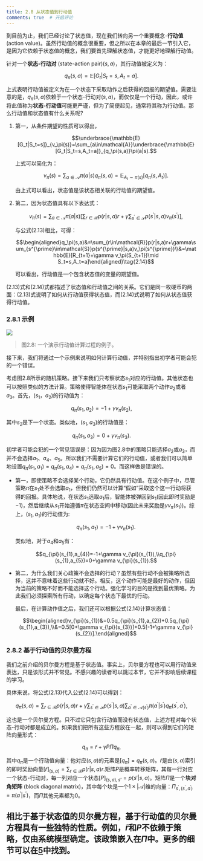 ```yaml
---
title: 2.8 从状态值到行动值
comments: true  # 开启评论
---
```

到目前为止，我们已经讨论了状态值，现在我们转向另一个重要概念-**行动值** (action value)。虽然行动值的概念很重要，但之所以在本章的最后一节引入它，是因为它依赖于状态值的概念，我们要首先理解状态值，才能更好地理解行动值。

针对一个**状态-行动对** (state-action pair)$(s,a)$，其行动值被定义为：

$$q_\pi(s,a)=\mathbb{E}[G_t|S_t=s,A_t=a].$$

上式表明行动值被定义为在一个状态下采取动作之后获得的回报的期望值。需要注意的是，$q_\pi(s,a)$依赖于一个状态-行动对$(s,a)$，而仅仅是一个行动，因此，或许将此值称为**状态-行动值**可能更严谨，但为了简便起见，通常将其称为行动值。那么行动值和状态值有什么关系呢?

1. 第一，从条件期望的性质可以得出，

    $$\underbrace{\mathbb{E}[G_t|S_t=s]}_{v_\pi(s)}=\sum_{a\in\mathcal{A}}\underbrace{\mathbb{E}[G_t|S_t=s,A_t=a]}_{q_\pi(s,a)}\pi(a|s).$$

    上式可以简化为：

    $$v_\pi(s)=\sum_{a\in\mathcal{A}}\pi(a|s)q_\pi(s,a)=\mathbb{E}_{A_t\sim \pi(s)}[q_\pi(s,A_t)].\tag{2.13}$$

    由上式可以看出，状态值是该状态相关联的行动值的期望值。

2. 第二，因为状态值具有以下表达式：

    $$v_{\pi}(s)=\sum_{a\in\mathcal{A}}\pi(a|s)\left[\sum_{r\in\mathcal{R}}p(r|s,a)r+\gamma\sum_{s^{\prime}\in\mathcal{S}}p(s^{\prime}|s,a)v_{\pi}(s^{\prime})\right],$$

    与公式$(2.13)$相比，可得：

    $$\begin{aligned}q_\pi(s,a)&=\sum_{r\in\mathcal{R}}p(r|s,a)r+\gamma\sum_{s^{\prime}\in\mathcal{S}}p(s^{\prime}|s,a)v_\pi(s^{\prime})\\&=\mathbb{E}[R_{t+1}+\gamma v_\pi(S_{t+1})\mid S_t=s,A_t=a]\end{aligned}\tag{2.14}$$

    可以看出，行动值是一个包含状态值的变量的期望值。

$(2.13)$式和$(2.14)$式都描述了状态值和行动值之间的关系。它们是同一枚硬币的两面：$(2.13)$式说明了如何从行动值获得状态值，而$(2.14)$式说明了如何从状态值获得行动值。

### 2.8.1 示例

 ![](../img/02/8.png)
 > 图2.8: 一个演示行动值计算过程的例子。

接下来，我们将通过一个示例来说明如何计算行动值，并特别指出初学者可能会犯的一个错误。

考虑图$2.8$所示的随机策略。接下来我们只考察状态$s_1$对应的行动值。其他状态也可以按照类似的方法计算。策略使得智能体在状态$s_1$可能采取两个动作$a_2$或者$a_3$。首先，$(s_1，a_2)$的行动值为：

$$q_\pi(s_1,a_2)=-1+\gamma v_\pi(s_2),$$

其中$s_2$是下一个状态。类似地，$(s_1,a_3)$的行动值是：

$$q_\pi(s_1,a_3)=0+\gamma v_\pi(s_3).$$

初学者可能会犯的一个常见错误是：因为因为图$2.8$中的策略只能选择$a_2$或$a_3$，而并不会选择$a_1$、$a_4$、$a_5$。所以我们不需要计算它们的行动值，或者我们可以简单地设置$q_\pi(s_1,a_1)=q_\pi(s_1,a_4)=q_\pi(s_1,a_5)=0$。而这样做是错误的。

- 第一，即使策略不会选择某个行动，它仍然具有行动值。在这个例子中，尽管策略$\pi$在$s_1$处不会选取$a_1$，但我们仍然可以计算“假如”采取这个这一行动将获得的回报。具体地说，在状态$s_1$选取$a_1$后，智能体被弹回到$s_1$(因此即时奖励是$-1$)，然后继续从$s_1$开始遵循$\pi$在状态空间中移动(因此未来奖励是$\gamma v_\pi(s_1)$)。综上，$(s_1,a_1)$的行动值为:
  
    $$q_\pi(s_1,a_1)=-1+\gamma v_\pi(s_1).$$

    类似地，对于$a_4$和$a_5$有：

    $$q_{\pi}(s_{1},a_{4})=-1+\gamma v_{\pi}(s_{1}),\\q_{\pi}(s_{1},a_{5})=0+\gamma v_{\pi}(s_{1}).$$

- 第二，为什么我们关心政策不会选择的行动？虽然有些行动不会被策略所选择，这并不意味着这些行动就不好。相反，这个动作可能是最好的动作，但因为当前的策略不好而不能选择这个行动。强化学习的目的是找到最优策略。为此我们必须探索所有行动，以确定每个状态下最优的行动。
    
    最后，在计算动作值之后，我们还可以根据公式$(2.14)$计算状态值：

    $$\begin{aligned}v_{\pi}(s_{1})&=0.5q_{\pi}(s_{1},a_{2})+0.5q_{\pi}(s_{1},a_{3}),\\&=0.5[0+\gamma v_{\pi}(s_{3})]+0.5[-1+\gamma v_{\pi}(s_{2})].\end{aligned}$$

### 2.8.2 基于行动值的贝尔曼方程

我们之前介绍的贝尔曼方程是基于状态值。事实上，贝尔曼方程也可以用行动值来表达，只是该形式并不常见。不感兴趣的读者可以跳过本节，它并不影响后续课程的学习。

具体来说，将公式$(2.13)$代入公式$(2.14)$可以得到：

$$q_\pi(s,a)=\sum_{r\in\mathcal{R}}p(r|s,a)r+\gamma\sum_{s^{\prime}\in\mathcal{S}}p(s^{\prime}|s,a)\sum_{a^{\prime}\in\mathcal{A}(s^{\prime})}\pi(a^{\prime}|s^{\prime})q_\pi(s^{\prime},a^{\prime}),$$

这也是一个贝尔曼方程。只不过它只包含行动值而没有状态值，上述方程对每个状态-行动对都是成立的。如果我们把所有这些方程放在一起，则可以得到它们的矩阵向量形式：

$$q_\pi=\tilde{r}+\gamma P\Pi q_\pi,\tag{2.15}$$

其中$q_\pi$是一个行动值向量：他对应$(s,a)$的元素是$[q_\pi]=q_\pi(s,a)$。$\tilde{r}$是由$(s,a)$索引的即时奖励向量$[\tilde{r}]_{(s,a)}=\sum_{r\in\mathcal{R}}p(r|s,a)r$.矩阵$P$是概率转移矩阵，其每一行对应一个状态-行动对，每一列对应一个状态$[P]_{(s,a),s'}=p(s'|s,a)$。矩阵$\Pi$是一个**块对角矩阵** (block diagonal matrix)，其中每个块是一个$1\times|\mathcal{A}|$维的向量：$\Pi_{s^{\prime},(s^{\prime},a^{\prime})}=\pi(a^{\prime}|s^{\prime})$，而$\Pi$其他元素都为$0$。

相比于基于状态值的贝尔曼方程，基于行动值的贝尔曼方程具有一些独特的性质。例如，$\tilde{r}$和$P$不依赖于策略，仅由系统模型确定。该政策嵌入在$\Pi$中。更多的细节可以在[5](http://athenasc.com/ndpcontents.html)中找到。
---
